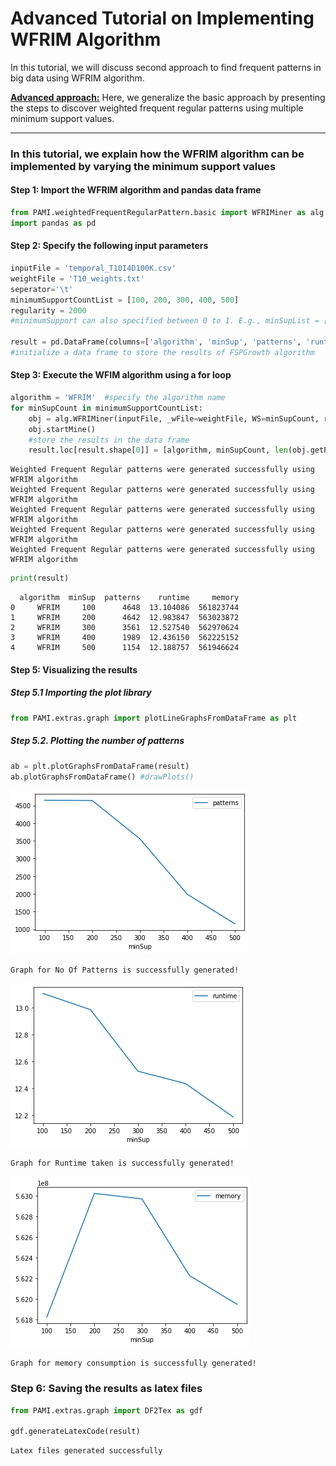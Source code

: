 # Advanced Tutorial on Implementing WFRIM Algorithm

In this tutorial, we will discuss second approach to find frequent patterns in big data using WFRIM algorithm.

[__Advanced approach:__](#advApproach) Here, we generalize the basic approach by presenting the steps to discover weighted frequent regular patterns using multiple minimum support values.

***

### In this tutorial, we explain how the WFRIM algorithm  can be implemented by varying the minimum support values

#### Step 1: Import the WFRIM algorithm and pandas data frame


```python
from PAMI.weightedFrequentRegularPattern.basic import WFRIMiner as alg
import pandas as pd
```

#### Step 2: Specify the following input parameters


```python
inputFile = 'temporal_T10I4D100K.csv'
weightFile = 'T10_weights.txt'
seperator='\t'
minimumSupportCountList = [100, 200, 300, 400, 500] 
regularity = 2000
#minimumSupport can also specified between 0 to 1. E.g., minSupList = [0.005, 0.006, 0.007, 0.008, 0.009]

result = pd.DataFrame(columns=['algorithm', 'minSup', 'patterns', 'runtime', 'memory']) 
#initialize a data frame to store the results of FSPGrowth algorithm
```

#### Step 3: Execute the WFIM algorithm using a for loop


```python
algorithm = 'WFRIM'  #specify the algorithm name
for minSupCount in minimumSupportCountList:
    obj = alg.WFRIMiner(inputFile, _wFile=weightFile, WS=minSupCount, regularity=regularity, sep=seperator)
    obj.startMine()
    #store the results in the data frame
    result.loc[result.shape[0]] = [algorithm, minSupCount, len(obj.getPatterns()), obj.getRuntime(), obj.getMemoryRSS()]

```

    Weighted Frequent Regular patterns were generated successfully using WFRIM algorithm
    Weighted Frequent Regular patterns were generated successfully using WFRIM algorithm
    Weighted Frequent Regular patterns were generated successfully using WFRIM algorithm
    Weighted Frequent Regular patterns were generated successfully using WFRIM algorithm
    Weighted Frequent Regular patterns were generated successfully using WFRIM algorithm



```python
print(result)
```

      algorithm  minSup  patterns    runtime     memory
    0     WFRIM     100      4648  13.104086  561823744
    1     WFRIM     200      4642  12.983847  563023872
    2     WFRIM     300      3561  12.527540  562970624
    3     WFRIM     400      1989  12.436150  562225152
    4     WFRIM     500      1154  12.188757  561946624


#### Step 5: Visualizing the results

##### Step 5.1 Importing the plot library


```python
from PAMI.extras.graph import plotLineGraphsFromDataFrame as plt
```

##### Step 5.2. Plotting the number of patterns


```python
ab = plt.plotGraphsFromDataFrame(result)
ab.plotGraphsFromDataFrame() #drawPlots()
```


    
![png](output_15_0.png)
    


    Graph for No Of Patterns is successfully generated!



    
![png](output_15_2.png)
    


    Graph for Runtime taken is successfully generated!



    
![png](output_15_4.png)
    


    Graph for memory consumption is successfully generated!


### Step 6: Saving the results as latex files

```python
from PAMI.extras.graph import DF2Tex as gdf

gdf.generateLatexCode(result)
```

    Latex files generated successfully



```python

```
